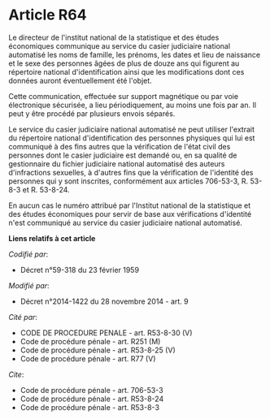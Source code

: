 # Article R64

Le directeur de l'institut national de la statistique et des études économiques communique au service du casier judiciaire
national automatisé les noms de famille, les prénoms, les dates et lieu de naissance et le sexe des personnes âgées de plus
de douze ans qui figurent au répertoire national d'identification ainsi que les modifications dont ces données auront
éventuellement été l'objet. 

Cette communication, effectuée sur support magnétique ou par voie électronique sécurisée, a lieu périodiquement, au moins une
fois par an. Il peut y être procédé par plusieurs envois séparés. 

Le service du casier judiciaire national automatisé ne peut utiliser l'extrait du répertoire national d'identification des
personnes physiques qui lui est communiqué à des fins autres que la vérification de l'état civil des personnes dont le casier
judiciaire est demandé ou, en sa qualité de gestionnaire du fichier judiciaire national automatisé des auteurs d'infractions
sexuelles, à d'autres fins que la vérification de l'identité des personnes qui y sont inscrites, conformément aux articles
706-53-3, R. 53-8-3 et R. 53-8-24. 

En aucun cas le numéro attribué par l'Institut national de la statistique et des études économiques pour servir de base aux
vérifications d'identité n'est communiqué au service du casier judiciaire national automatisé.

**Liens relatifs à cet article**

_Codifié par_:

  - Décret n°59-318 du 23 février 1959

_Modifié par_:

  - Décret n°2014-1422 du 28 novembre 2014 - art. 9

_Cité par_:

  - CODE DE PROCEDURE PENALE - art. R53-8-30 (V)
  - Code de procédure pénale - art. R251 (M)
  - Code de procédure pénale - art. R53-8-25 (V)
  - Code de procédure pénale - art. R77 (V)

_Cite_:

  - Code de procédure pénale - art. 706-53-3
  - Code de procédure pénale - art. R53-8-24
  - Code de procédure pénale - art. R53-8-3
